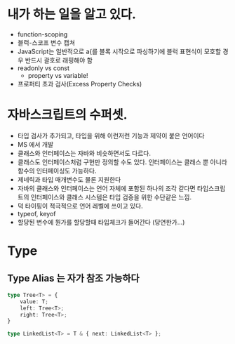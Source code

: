 # 내가 하는 일을 알고 있다.
- function-scoping
- 블럭-스코프 변수 캡쳐
- JavaScript는 일반적으로 a{를 블록 시작으로 파싱하기에 블럭 표현식이 모호할 경우 반드시 괄호로 래핑해야 함
- readonly vs const
    - property vs variable!
- 프로퍼티 초과 검사(Excess Property Checks)

# 자바스크립트의 수퍼셋.
 - 타입 검사가 추가되고, 타입을 위해 이런저런 기능과 제약이 붙은 언어이다
 - MS 에서 개발
 - 클래스와 인터페이스는 자바와 비슷하면서도 다르다.
 - 클래스도 인터페이스처럼 구현만 정의할 수도 있다. 인터페이스는 클래스 뿐 아니라 함수의 인터페이싱도 가능하다.
 - 제네릭과 타입 매개변수도 물론 지원한다
 - 자바의 클래스와 인터페이스는 언어 자체에 포함된 하나의 조각 같다면 타입스크립트의 인터페이스와 클래스 시스템은 타입 검증을 위한 수단같은 느낌.
 - 덕 타이핑이 적극적으로 언어 레벨에 쓰이고 있다.
 - typeof, keyof
 - 할당된 변수에 뭔가를 할당할때 타입체크가 들어간다 (당연한가...)
 
# Type 
## Type Alias 는 자가 참조 가능하다
```typescript
type Tree<T> = {
    value: T;
    left: Tree<T>;
    right: Tree<T>;
}

type LinkedList<T> = T & { next: LinkedList<T> };
```
